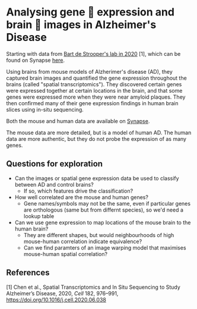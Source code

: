# Analysing gene 🧬 expression and brain 🧠 images in Alzheimer's Disease

Starting with data from [Bart de Strooper's lab in 2020](https://doi.org/10.1016/j.cell.2020.06.038) [1], which can be found on Synapse [here](https://www.synapse.org/#!Synapse:syn22164713).

Using brains from mouse models of Alzherimer's disease (AD), they captured brain images and quantified the gene expression throughout the brains (called "spatial transcriptomics"). They discovered certain genes were expressed together at certain locations in the brain, and that some genes were expressed more when they were near amyloid plaques. They then confirmed many of their gene expression findings in human brain slices using in-situ sequencing.

Both the mouse and human data are available on [Synapse](https://www.synapse.org/#!Synapse:syn22164713).

The mouse data are more detailed, but is a model of human AD. The human data are more authentic, but they do not probe the expression of as many genes.

## Questions for exploration

- Can the images or spatial gene expression data be used to classify between AD and control brains?
  - If so, which features drive the classification?
- How well correlated are the mouse and human genes? 
  - Gene names/symbols may not be the same, even if particular genes are orthologous (same but from differnt species), so we'd need a lookup table
- Can we use gene expression to map locations of the mouse brain to the human brain? 
  - They are different shapes, but would neighbourhoods of high mouse-human correlation indicate equivalence?
  - Can we find paramters of an image warping model that maximises mouse-human spatial correlation?

## References

[1] Chen et al., Spatial Transcriptomics and In Situ Sequencing to
Study Alzheimer’s Disease, 2020, _Cell_ 182, 976–991, https://doi.org/10.1016/j.cell.2020.06.038

